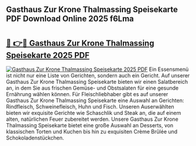 ## Gasthaus Zur Krone Thalmassing Speisekarte PDF Download Online 2025 f6Lma

# <h2><a href="http://gc8kcpe.nevu.top/?p=Gasthaus+Zur+Krone+Thalmassing+Speisekarte">🔗 👉🔴 Gasthaus Zur Krone Thalmassing Speisekarte 2025 PDF</a></h2>

[![Gasthaus Zur Krone Thalmassing Speisekarte 2025 PDF](https://i.imgur.com/dBaPXMq.png)](http://gc8kcpe.nevu.top/?p=Gasthaus+Zur+Krone+Thalmassing+Speisekarte)
Ein Essensmenü ist nicht nur eine Liste von Gerichten, sondern auch ein Gericht. Auf unserer Gasthaus Zur Krone Thalmassing Speisekarte bieten wir einen Salatbereich an, in dem Sie aus frischen Gemüse- und Obstsalaten für eine gesunde Ernährung wählen können. Für Fleischliebhaber gibt es auf unserer Gasthaus Zur Krone Thalmassing Speisekarte eine Auswahl an Gerichten: Rindfleisch, Schweinefleisch, Huhn und Fisch. Unseren Auserwählten bieten wir exquisite Gerichte wie Schaschlik und Steak an, die auf einem alten, natürlichen Feuer zubereitet werden. Unsere Gasthaus Zur Krone Thalmassing Speisekarte bietet eine große Auswahl an Desserts, von klassischen Torten und Kuchen bis hin zu exquisiten Crème Brûlée und Schokoladenstückchen.
